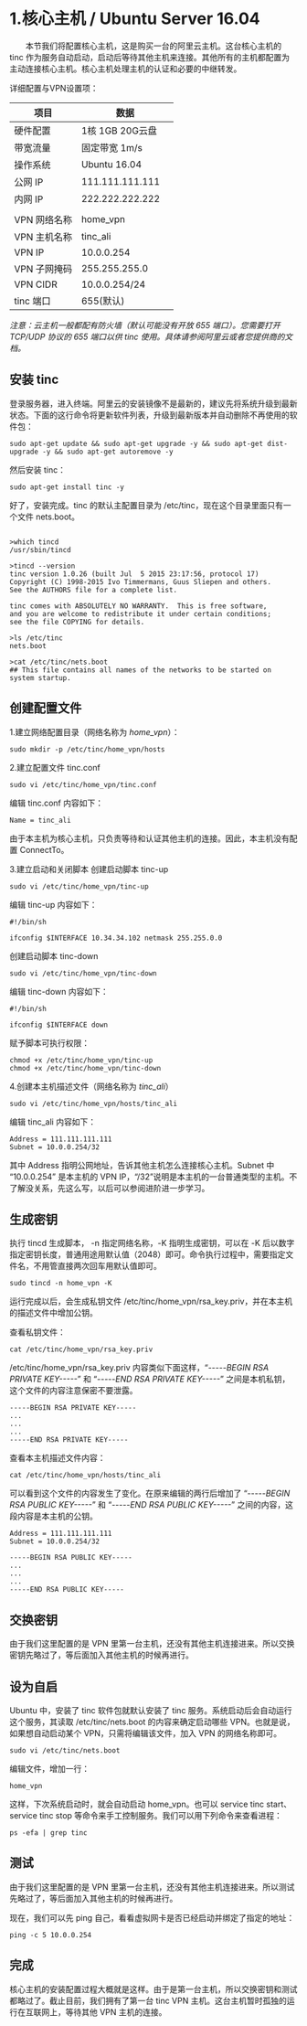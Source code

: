 # 1.核心主机 / Ubuntu Server 16.04

　　本节我们将配置核心主机，这是购买一台的阿里云主机。这台核心主机的 tinc 作为服务自动启动，启动后等待其他主机来连接。其他所有的主机都配置为主动连接核心主机。核心主机处理主机的认证和必要的中继转发。


详细配置与VPN设置项：

| 项目 | 数据 |
| --------   | -----   |
| 硬件配置     | 1核 1GB 20G云盘　|
| 带宽流量     | 固定带宽 1m/s　|
| 操作系统     | Ubuntu 16.04　|
| 公网 IP      | 111.111.111.111　|
| 内网 IP      | 222.222.222.222　|
|  |   |
| VPN 网络名称  | home_vpn　|
| VPN 主机名称  | tinc_ali　|
| VPN IP       | 10.0.0.254　|
| VPN 子网掩码  | 255.255.255.0　|
| VPN CIDR     | 10.0.0.254/24　|
| tinc 端口     | 655(默认)　|

*注意：云主机一般都配有防火墙（默认可能没有开放 655 端口）。您需要打开 TCP/UDP 协议的 655 端口以供 tinc 使用。具体请参阅阿里云或者您提供商的文档。*



## 安装 tinc

登录服务器，进入终端。阿里云的安装镜像不是最新的，建议先将系统升级到最新状态。下面的这行命令将更新软件列表，升级到最新版本并自动删除不再使用的软件包：

```
sudo apt-get update && sudo apt-get upgrade -y && sudo apt-get dist-upgrade -y && sudo apt-get autoremove -y
```
然后安装 tinc：
```
sudo apt-get install tinc -y
```

好了，安装完成。tinc 的默认主配置目录为 /etc/tinc，现在这个目录里面只有一个文件 nets.boot。

```

>which tincd
/usr/sbin/tincd

>tincd --version
tinc version 1.0.26 (built Jul  5 2015 23:17:56, protocol 17)
Copyright (C) 1998-2015 Ivo Timmermans, Guus Sliepen and others.
See the AUTHORS file for a complete list.

tinc comes with ABSOLUTELY NO WARRANTY.  This is free software,
and you are welcome to redistribute it under certain conditions;
see the file COPYING for details.

>ls /etc/tinc
nets.boot

>cat /etc/tinc/nets.boot
## This file contains all names of the networks to be started on system startup.

```



## 创建配置文件

1.建立网络配置目录（网络名称为 *home_vpn*）：

```
sudo mkdir -p /etc/tinc/home_vpn/hosts
```



2.建立配置文件 tinc.conf

```
sudo vi /etc/tinc/home_vpn/tinc.conf
```
编辑 tinc.conf 内容如下：
```
Name = tinc_ali
```

由于本主机为核心主机，只负责等待和认证其他主机的连接。因此，本主机没有配置 ConnectTo。



3.建立启动和关闭脚本
创建启动脚本 tinc-up

```
sudo vi /etc/tinc/home_vpn/tinc-up
```
编辑 tinc-up 内容如下：
```
#!/bin/sh

ifconfig $INTERFACE 10.34.34.102 netmask 255.255.0.0
```
创建启动脚本 tinc-down

```
sudo vi /etc/tinc/home_vpn/tinc-down
```
编辑 tinc-down 内容如下：
```
#!/bin/sh

ifconfig $INTERFACE down
```
赋予脚本可执行权限：
```
chmod +x /etc/tinc/home_vpn/tinc-up
chmod +x /etc/tinc/home_vpn/tinc-down
```



4.创建本主机描述文件（网络名称为 *tinc_ali*）

```
sudo vi /etc/tinc/home_vpn/hosts/tinc_ali
```

编辑 tinc_ali 内容如下：

```
Address = 111.111.111.111
Subnet = 10.0.0.254/32
```

其中 Address 指明公网地址，告诉其他主机怎么连接核心主机。Subnet 中 “10.0.0.254” 是本主机的 VPN IP，“/32”说明是本主机的一台普通类型的主机。不了解没关系，先这么写，以后可以参阅进阶进一步学习。



## 生成密钥
执行 tincd 生成脚本， -n 指定网络名称，-K 指明生成密钥，可以在 -K 后以数字指定密钥长度，普通用途用默认值（2048）即可。命令执行过程中，需要指定文件名，不用管直接两次回车用默认值即可。
```
sudo tincd -n home_vpn -K
```

运行完成以后，会生成私钥文件 /etc/tinc/home_vpn/rsa_key.priv，并在本主机的描述文件中增加公钥。



查看私钥文件：

```
cat /etc/tinc/home_vpn/rsa_key.priv 
```
/etc/tinc/home_vpn/rsa_key.priv 内容类似下面这样，“*-----BEGIN RSA PRIVATE KEY-----*” 和 “*-----END RSA PRIVATE KEY-----*” 之间是本机私钥，这个文件的内容注意保密不要泄露。

```
-----BEGIN RSA PRIVATE KEY-----
...
...
...
-----END RSA PRIVATE KEY-----
```


查看本主机描述文件内容：

```
cat /etc/tinc/home_vpn/hosts/tinc_ali 
```
可以看到这个文件的内容发生了变化。在原来编辑的两行后增加了 “*-----BEGIN RSA PUBLIC KEY-----*” 和 “*-----END RSA PUBLIC KEY-----*” 之间的内容，这段内容是本主机的公钥。

```
Address = 111.111.111.111
Subnet = 10.0.0.254/32

-----BEGIN RSA PUBLIC KEY-----
...
...
...
-----END RSA PUBLIC KEY-----
```



## 交换密钥

由于我们这里配置的是 VPN 里第一台主机，还没有其他主机连接进来。所以交换密钥先略过了，等后面加入其他主机的时候再进行。



## 设为自启

Ubuntu 中，安装了 tinc 软件包就默认安装了 tinc 服务。系统启动后会自动运行这个服务，其读取 /etc/tinc/nets.boot 的内容来确定启动哪些 VPN。也就是说，如果想自动启动某个 VPN，只需将编辑该文件，加入 VPN 的网络名称即可。

```
sudo vi /etc/tinc/nets.boot
```
编辑文件，增加一行：
```
home_vpn
```
这样，下次系统启动时，就会自动启动 home_vpn。也可以 service tinc start、service tinc stop 等命令来手工控制服务。我们可以用下列命令来查看进程：

```
ps -efa | grep tinc
```





## 测试

由于我们这里配置的是 VPN 里第一台主机，还没有其他主机连接进来。所以测试先略过了，等后面加入其他主机的时候再进行。

现在，我们可以先 ping 自己，看看虚拟网卡是否已经启动并绑定了指定的地址：

```
ping -c 5 10.0.0.254 
```



## 完成

核心主机的安装配置过程大概就是这样。由于是第一台主机，所以交换密钥和测试都略过了。截止目前，我们拥有了第一台 tinc VPN 主机。这台主机暂时孤独的运行在互联网上，等待其他 VPN 主机的连接。

